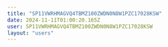 ```yaml
---
title: "SP11VWRHMAGVQ4TBMZ100ZWDN0N8W1PZC17028KSW"
date: 2024-11-11T01:00:20.165Z
user: SP11VWRHMAGVQ4TBMZ100ZWDN0N8W1PZC17028KSW
layout: "users"
---
```

    